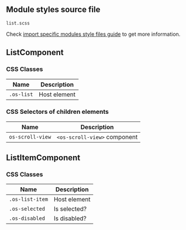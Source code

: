## Module styles source file

`list.scss`

Check [import specific modules style files guide](https://github.com/dreyliky/ngx-os/blob/master/src/app/library/docs/guides/import-specific-modules-style-files.md)
to get more information.

## ListComponent

### CSS Classes
| Name            | Description                       |
| --------------- | --------------------------------- |
| `.os-list`      | Host element                      |

### CSS Selectors of children elements
| Name             | Description                  |
| ---------------- | ---------------------------- |
| `os-scroll-view` | `<os-scroll-view>` component |

## ListItemComponent

### CSS Classes
| Name            | Description                       |
| --------------- | --------------------------------- |
| `.os-list-item` | Host element                      |
| `.os-selected`  | Is selected?                      |
| `.os-disabled`  | Is disabled?                      |
